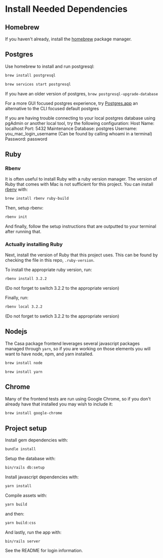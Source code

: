 # Install Needed Dependencies

## Homebrew

If you haven't already, install the [homebrew](https://brew.sh/) package manager.

## Postgres

Use homebrew to install and run postgresql:

```bash
brew install postgresql
```

```bash
brew services start postgresql
```

If you have an older version of postgres, `brew postgresql-upgrade-database`

For a more GUI focused postgres experience, try [Postgres.app](https://postgresapp.com/) an alternative to the CLI focused default postgres

If you are having trouble connecting to your local postgres database using pgAdmin or another local tool, try the following configuration:
Host Name: localhost
Port: 5432
Maintenance Database: postgres
Username: you_mac_login_username (Can be found by calling whoami in a terminal)
Password: password

## Ruby

### Rbenv

It is often useful to install Ruby with a ruby version manager. The version of Ruby that comes with Mac is not sufficient
for this project. You can install [rbenv](https://github.com/rbenv/rbenv) with:

```bash
brew install rbenv ruby-build
```

Then, setup rbenv:

```bash
rbenv init
```

And finally, follow the setup instructions that are outputted to your terminal after running that.

### Actually installing Ruby

Next, install the version of Ruby that this project uses. This can be found by checking the file in this repo, `.ruby-version`.

To install the appropriate ruby version, run:

```bash
rbenv install 3.2.2
```

(Do not forget to switch 3.2.2 to the appropriate version)

Finally, run:

```bash
rbenv local 3.2.2
```
(Do not forget to swtich 3.2.2 to the appropriate version)

## Nodejs

The Casa package frontend leverages several javascript packages managed through `yarn`, so if you are working on those elements you will want to have node, npm, and yarn installed.

```bash
brew install node
```

```
brew install yarn
```

## Chrome
Many of the frontend tests are run using Google Chrome, so if you don't already have that installed you may wish to include it:

```bash
brew install google-chrome
```

## Project setup

Install gem dependencies with:

```bash
bundle install
```

Setup the database with:

```bash
bin/rails db:setup
```

Install javascript dependencies with:
```bash
yarn install
```

Compile assets with:

```bash
yarn build
```

and then:

```bash
yarn build:css
```

And lastly, run the app with:

```bash
bin/rails server
```

See the README for login information.
